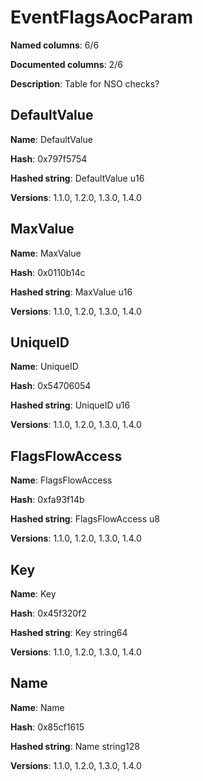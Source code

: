 # EventFlagsAocParam
**Named columns**: 6/6

**Documented columns**: 2/6

**Description**: Table for NSO checks?
## DefaultValue

**Name**: DefaultValue

**Hash**: 0x797f5754

**Hashed string**: DefaultValue u16

**Versions**: 1.1.0, 1.2.0, 1.3.0, 1.4.0

## MaxValue

**Name**: MaxValue

**Hash**: 0x0110b14c

**Hashed string**: MaxValue u16

**Versions**: 1.1.0, 1.2.0, 1.3.0, 1.4.0

## UniqueID

**Name**: UniqueID

**Hash**: 0x54706054

**Hashed string**: UniqueID u16

**Versions**: 1.1.0, 1.2.0, 1.3.0, 1.4.0

## FlagsFlowAccess

**Name**: FlagsFlowAccess

**Hash**: 0xfa93f14b

**Hashed string**: FlagsFlowAccess u8

**Versions**: 1.1.0, 1.2.0, 1.3.0, 1.4.0

## Key

**Name**: Key

**Hash**: 0x45f320f2

**Hashed string**: Key string64

**Versions**: 1.1.0, 1.2.0, 1.3.0, 1.4.0

## Name

**Name**: Name

**Hash**: 0x85cf1615

**Hashed string**: Name string128

**Versions**: 1.1.0, 1.2.0, 1.3.0, 1.4.0

